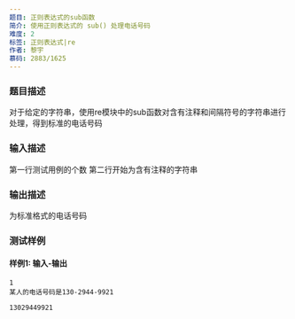 ```yaml
---
题目: 正则表达式的sub函数
简介: 使用正则表达式的 sub() 处理电话号码
难度: 2
标签: 正则表达式|re
作者: 黎宇
慕码: 2883/1625
---
```


### 题目描述

对于给定的字符串，使用re模块中的sub函数对含有注释和间隔符号的字符串进行处理，得到标准的电话号码

### 输入描述

第一行测试用例的个数
第二行开始为含有注释的字符串

### 输出描述
为标准格式的电话号码

### 测试样例

#### 样例1: 输入-输出

```
1
某人的电话号码是130-2944-9921
```

```
13029449921
```
